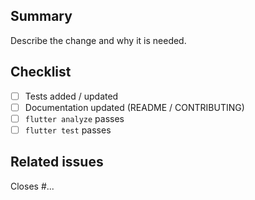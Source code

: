 ## Summary

Describe the change and why it is needed.

## Checklist

- [ ] Tests added / updated
- [ ] Documentation updated (README / CONTRIBUTING)
- [ ] `flutter analyze` passes
- [ ] `flutter test` passes

## Related issues

Closes #...
